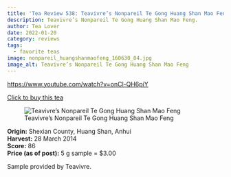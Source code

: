 ```yaml
---
title: 'Tea Review 538: Teavivre’s Nonpareil Te Gong Huang Shan Mao Feng'
description: Teavivre’s Nonpareil Te Gong Huang Shan Mao Feng.
author: Tea Lover
date: 2022-01-20
category: reviews
tags:
  - favorite teas
image: nonpareil_huangshanmaofeng_160630_04.jpg
image_alt: Teavivre’s Nonpareil Te Gong Huang Shan Mao Feng
---
```


https://www.youtube.com/watch?v=onCl-QH6piY

[Click to buy this tea](https://www.teavivre.com/nonpareil-huang-shan-mao-feng.html)

<!-- image -->
<figure>
    <img class="rounded" src="/img/nonpareil_huangshanmaofeng_160630_04.jpg" alt="Teavivre’s Nonpareil Te Gong Huang Shan Mao Feng">
    <figcaption>Teavivre’s Nonpareil Te Gong Huang Shan Mao Feng</figcaption>
</figure>

**Origin:** Shexian County, Huang Shan, Anhui  
**Harvest:** 28 March 2014  
**Score:** 86  
**Price (as of post):** 5 g sample = $3.00

Sample provided by Teavivre.

